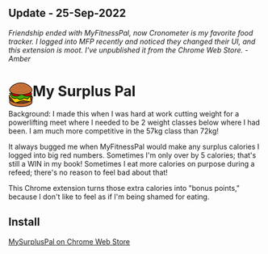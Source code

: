 ## Update - 25-Sep-2022
*Friendship ended with MyFitnessPal, now Cronometer is my favorite food tracker. I logged into MFP recently and noticed they changed their UI, and this extension is moot. I've unpublished it from the Chrome Web Store.
-Amber*


# <img src="burger_48.png" width="48px" align="left"> My Surplus Pal
Background: I made this when I was hard at work cutting weight for a powerlifting meet where I needed to be 2 weight classes below where I had been. I am much more competitive in the 57kg class than 72kg!

It always bugged me when MyFitnessPal would make any surplus calories I logged into big red numbers. Sometimes I'm only over by 5 calories; that's still a WIN in my book! Sometimes I eat more calories on purpose during a refeed; there's no reason to feel bad about that!

This Chrome extension turns those extra calories into "bonus points," because I don't like to feel as if I'm being shamed for eating.

## Install
<a href="https://chrome.google.com/webstore/detail/my-surplus-pal/bemgffiokpkcfmmnpopiggicpnkjdpeb" target="_blank">MySurplusPal on Chrome Web Store</a>
